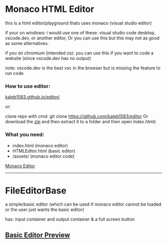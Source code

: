 # Monaco HTML Editor

this is a html editor/playground thats uses monaco (visual studio editor)

if your on windows:
  i would use one of these: visual studio code desktop, vscode.dev, or another editor,
  Or you can use this but this may not as good as some alternatives.

if you on chromium (intended os):
  you can use this if you want to code a website (since vscode.dev has no output)

note: vscode.dev is the best vsc in the browser but is missing the feature to run code

### How to use editor:
 [kaleb1583.github.io/editor/](https://kaleb1583.github.io/editor/)

or:

clone repo with cmd: git clone https://github.com/kaleb1583/editor
Or download the [zip](https://github.com/Kaleb1583/editor/archive/refs/heads/main.zip) and then extract it to a folder and then open index.html)

### What you need:
  - index.html (monaco editor)
  - HTMLEditor.html (basic editor)
  - /assets/ (monaco editor code)

[Monaco Editor](https://github.com/Kaleb1583/editor/blob/main/previews/WithMonaco.png)

---




# FileEditorBase

a simple/basic editor (which can be used if monaco editor cannot be loaded or the user just wants the basic editor)

has: input container and output container & a full screen button


[Basic Editor Preview](https://github.com/Kaleb1583/editor/blob/main/previews/WithoutMonaco.png)
---

